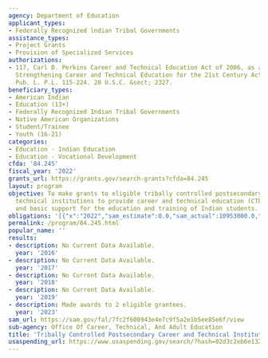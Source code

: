 ```yaml
---
agency: Department of Education
applicant_types:
- Federally Recognized lndian Tribal Governments
assistance_types:
- Project Grants
- Provision of Specialized Services
authorizations:
- 117, Carl D. Perkins Career and Technical Education Act of 2006, as amended by the
  Strengthening Career and Technical Education for the 21st Century Act (Perkins V),.
  Pub. L. P.L. 115-224. 20 U.S.C. &sect; 2327.
beneficiary_types:
- American Indian
- Education (13+)
- Federally Recognized Indian Tribal Governments
- Native American Organizations
- Student/Trainee
- Youth (16-21)
categories:
- Education - Indian Education
- Education - Vocational Development
cfda: '84.245'
fiscal_year: '2022'
grants_url: https://grants.gov/search-grants?cfda=84.245
layout: program
objective: To make grants to eligible tribally controlled postsecondary career and
  technical institutions to provide career and technical education (CTE) services
  and basic support for the education and training of Indian students.
obligations: '[{"x":"2022","sam_estimate":0.0,"sam_actual":10953000.0,"usa_spending_actual":10953000.0},{"x":"2023","sam_estimate":11953000.0,"sam_actual":0.0,"usa_spending_actual":11953000.0},{"x":"2024","sam_estimate":11953000.0,"sam_actual":0.0,"usa_spending_actual":11953000.0}]'
permalink: /program/84.245.html
popular_name: ''
results:
- description: No Current Data Available.
  year: '2016'
- description: No Current Data Available.
  year: '2017'
- description: No Current Data Available.
  year: '2018'
- description: No Current Data Available.
  year: '2019'
- description: Made awards to 2 eligible grantees.
  year: '2023'
sam_url: https://sam.gov/fal/7fc2f600943e4e7c9f5a2e1b5ee85e6f/view
sub-agency: Office Of Career, Technical, And Adult Education
title: 'Tribally Controlled Postsecondary Career and Technical Institutions '
usaspending_url: https://www.usaspending.gov/search/?hash=02d3c2eb6e132e5b2f67937ab775a1f3
---
```

